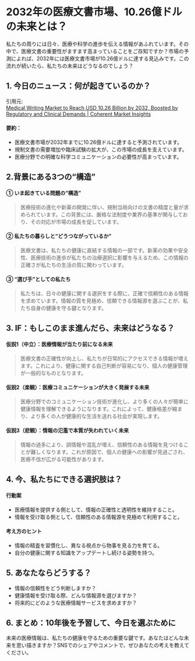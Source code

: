 # 2032年の医療文書市場、10.26億ドルの未来とは？

私たちの周りには日々、医療や科学の進歩を伝える情報があふれています。その中で、医療文書の重要性がますます高まっていることをご存知ですか？市場の予測によれば、2032年には医療文書市場が10.26億ドルに達する見込みです。この流れが続いたら、私たちの未来はどうなるのでしょう？

## 1. 今日のニュース：何が起きているのか？
引用元:  
[Medical Writing Market to Reach USD 10.26 Billion by 2032, Boosted by Regulatory and Clinical Demands | Coherent Market Insights](https://www.globenewswire.com/news-release/2025/07/01/3108590/0/en/Medical-Writing-Market-to-Reach-USD-10-26-Billion-by-2032-Boosted-by-Regulatory-and-Clinical-Demands-Coherent-Market-Insights.html)

#### 要約：
- 医療文書市場が2032年までに10.26億ドルに達すると予測されています。
- 規制文書の需要増加や臨床試験の拡大が、この市場の成長を支えています。
- 医療分野での明確な科学コミュニケーションの必要性が高まっています。

## 2.背景にある3つの“構造”

#### ① いま起きている問題の“構造”
> 医療技術の進化や新薬の開発に伴い、規制当局向けの文書の精度と量が求められています。この背景には、厳格な法制度や業界の基準が関与しており、その対応が市場の成長を促しています。

#### ② 私たちの暮らしと“どうつながっているか”
> 医療文書は、私たちの健康に直結する情報の一部です。新薬の効果や安全性、医療技術の進歩が私たちの治療選択に影響を与えるため、この情報の正確さが私たちの生活の質に関わっています。

#### ③ “選び手”としての私たち
> 私たちは、日々の健康に関する選択をする際に、正確で信頼性のある情報を求めています。情報の質を見極め、信頼できる情報源を選ぶことが、私たち自身の健康を守る鍵となります。

## 3. IF：もしこのまま進んだら、未来はどうなる？

#### 仮説1（中立）：医療情報が当たり前になる未来  
> 医療文書の正確性が向上し、私たちが日常的にアクセスできる情報が増えます。これにより、健康に関する自己判断が容易になり、個人の健康管理が一般的なものとなります。

#### 仮説2（楽観）：医療コミュニケーションが大きく発展する未来  
> 医療分野でのコミュニケーション技術が進化し、より多くの人々が簡単に健康情報を理解できるようになります。これによって、健康格差が縮まり、より多くの人が健康的な生活を送れる社会が実現します。

#### 仮説3（悲観）：情報の氾濫で本質が失われていく未来  
> 情報の過多により、誤情報や混乱が増え、信頼性のある情報を見つけることが難しくなります。これが原因で、個人の健康への影響が見過ごされ、医療不信が広がる可能性があります。

## 4. 今、私たちにできる選択肢は？
#### 行動案
- 医療情報を提供する側として、情報の正確性と透明性を維持すること。
- 情報を受け取る側として、信頼性のある情報源を見極めて利用すること。

#### 考え方のヒント
- 情報の精査を習慣化し、異なる視点から物事を見る力を育てる。
- 自分の健康に関する知識をアップデートし続ける姿勢を持つ。

## 5. あなたならどうする？
- 情報の信頼性をどう判断しますか？
- 健康情報を受け取る際、どんな情報源を選びますか？
- 将来的にどのような医療情報サービスを求めますか？

## 6. まとめ：10年後を予習して、今日を選ぶために
未来の医療情報は、私たちの健康を守るための重要な鍵です。あなたはどんな未来を思い描きますか？SNSでのシェアやコメントで、ぜひあなたの考えを教えてください。